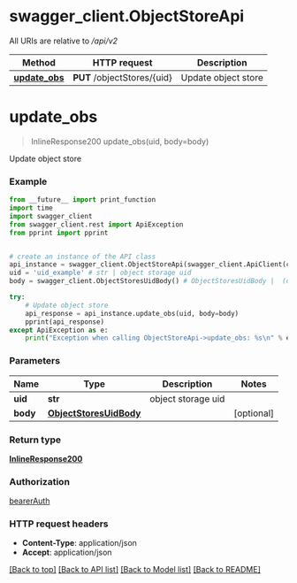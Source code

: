 # swagger_client.ObjectStoreApi

All URIs are relative to */api/v2*

Method | HTTP request | Description
------------- | ------------- | -------------
[**update_obs**](ObjectStoreApi.md#update_obs) | **PUT** /objectStores/{uid} | Update object store

# **update_obs**
> InlineResponse200 update_obs(uid, body=body)

Update object store

### Example
```python
from __future__ import print_function
import time
import swagger_client
from swagger_client.rest import ApiException
from pprint import pprint


# create an instance of the API class
api_instance = swagger_client.ObjectStoreApi(swagger_client.ApiClient(configuration))
uid = 'uid_example' # str | object storage uid
body = swagger_client.ObjectStoresUidBody() # ObjectStoresUidBody |  (optional)

try:
    # Update object store
    api_response = api_instance.update_obs(uid, body=body)
    pprint(api_response)
except ApiException as e:
    print("Exception when calling ObjectStoreApi->update_obs: %s\n" % e)
```

### Parameters

Name | Type | Description  | Notes
------------- | ------------- | ------------- | -------------
 **uid** | **str**| object storage uid | 
 **body** | [**ObjectStoresUidBody**](ObjectStoresUidBody.md)|  | [optional] 

### Return type

[**InlineResponse200**](InlineResponse200.md)

### Authorization

[bearerAuth](../README.md#bearerAuth)

### HTTP request headers

 - **Content-Type**: application/json
 - **Accept**: application/json

[[Back to top]](#) [[Back to API list]](../README.md#documentation-for-api-endpoints) [[Back to Model list]](../README.md#documentation-for-models) [[Back to README]](../README.md)

